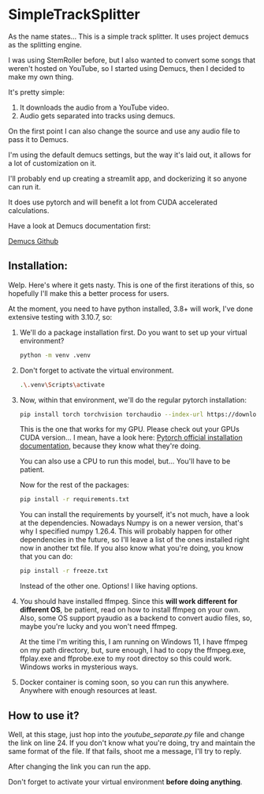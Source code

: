 # SimpleTrackSplitter

As the name states... This is a simple track splitter. It uses project demucs as the splitting engine. 

I was using StemRoller before, but I also wanted to convert some songs that weren't hosted on YouTube, so I started using Demucs, then I decided to make my own thing. 

It's pretty simple: 

1. It downloads the audio from a YouTube video. 
2. Audio gets separated into tracks using demucs.

On the first point I can also change the source and use any audio file to pass it to Demucs. 

I'm using the default demucs settings, but the way it's laid out, it allows for a lot of customization on it. 

I'll probably end up creating a streamlit app, and dockerizing it so anyone can run it. 

It does use pytorch and will benefit a lot from CUDA accelerated calculations. 

Have a look at Demucs documentation first: 

[Demucs Github](https://github.com/adefossez/demucs)

## Installation: 

Welp. Here's where it gets nasty. This is one of the first iterations of this, so hopefully I'll make this a better process for users.

At the moment, you need to have python installed, 3.8+ will work, I've done extensive testing with 3.10.7, so:

1. We'll do a package installation first. Do you want to set up your virtual environment? 

    ```bash
    python -m venv .venv
    ```

2. Don't forget to activate the virtual environment. 

    ```bash
    .\.venv\Scripts\activate 
    ```

3. Now, within that environment, we'll do the regular pytorch installation:

    ```bash
    pip install torch torchvision torchaudio --index-url https://download.pytorch.org/whl/cu121
    ```

    This is the one that works for my GPU. Please check out your GPUs CUDA version... I mean, have a look here: [Pytorch official installation documentation](https://pytorch.org/get-started/locally/), because they know what they're doing.

    You can also use a CPU to run this model, but... You'll have to be patient.

    Now for the rest of the packages: 

    ```bash
    pip install -r requirements.txt
    ```

    You can install the requirements by yourself, it's not much, have a look at the dependencies. Nowadays Numpy is on a newer version, that's why I specified numpy 1.26.4. This will probably happen for other dependencies in the future, so I'll leave a list of the ones installed right now in another txt file. If you also know what you're doing, you know that you can do: 

    ```bash
    pip install -r freeze.txt
    ```

    Instead of the other one. Options! I like having options.

4. You should have installed ffmpeg. Since this **will work different for different OS**, be patient, read on how to install ffmpeg on your own. Also, some OS support pyaudio as a backend to convert audio files, so, maybe you're lucky and you won't need ffmpeg. 

    At the time I'm writing this, I am running on Windows 11, I have ffmpeg on my path directory, but, sure enough, I had to copy the ffmpeg.exe, ffplay.exe and ffprobe.exe to my root directoy so this could work. Windows works in mysterious ways.

4. Docker container is coming soon, so you can run this anywhere. Anywhere with enough resources at least.

## How to use it?

Well, at this stage, just hop into the *youtube_separate.py* file and change the link on line 24. If you don't know what you're doing, try and maintain the same format of the file. If that fails, shoot me a message, I'll try to reply.

After changing the link you can run the app.

Don't forget to activate your virtual environment **before doing anything**.